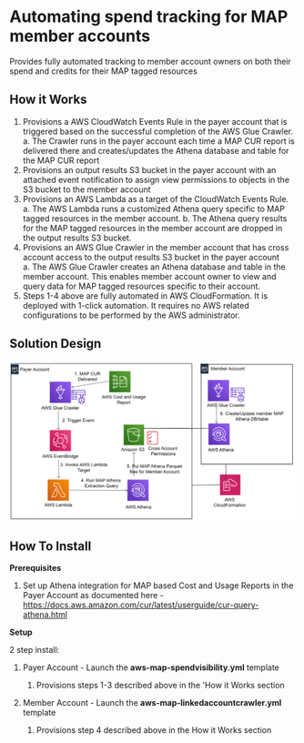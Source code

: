 <p align="center">
</p>

# Automating spend tracking for MAP member accounts

Provides fully automated tracking to member account owners on both their spend and credits for their MAP tagged resources


## How it Works

1. Provisions a AWS CloudWatch Events Rule in the payer account that is triggered based on the successful completion of the AWS Glue Crawler.
a.	 The Crawler runs in the payer account each time a MAP CUR report is delivered there and creates/updates the Athena database and table for the MAP CUR report
2. Provisions an output results S3 bucket in the payer account with an attached event notification to assign view permissions to objects in the S3 bucket to the member account
3. Provisions an AWS Lambda as a target of the CloudWatch Events Rule. 
a.	The AWS Lambda runs a customized Athena query specific to MAP tagged resources in the member account.
b.	The Athena query results for the MAP tagged resources in the member account are dropped in the output results S3 bucket.
4. Provisions an AWS Glue Crawler in the member account that has cross account access to the output results S3 bucket in the payer account	
a.	 The AWS Glue Crawler creates an Athena database and table in the member account. This enables member account owner to view and query data for MAP tagged resources specific to their account. 
5.	Steps 1-4 above are fully automated in AWS CloudFormation. It is deployed with 1-click automation. It requires no AWS related configurations to be performed by the AWS administrator.


## Solution Design

![](images/aws-map-spendvisibilty-member-arch.png)

## How To Install

**Prerequisites**

1.	Set up Athena integration for MAP based Cost and Usage Reports in the Payer Account as documented here - https://docs.aws.amazon.com/cur/latest/userguide/cur-query-athena.html


**Setup** 

2 step install:

1.	Payer Account - Launch the **aws-map-spendvisibility.yml** template
	1.	Provisions steps 1-3 described above in the 'How it Works section

2.	Member Account - Launch the **aws-map-linkedaccountcrawler.yml** template
	1. Provisions step 4 described above in the How it Works section




